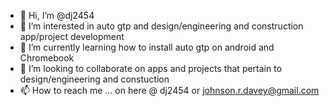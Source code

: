 - 👋 Hi, I’m @dj2454
- 👀 I’m interested in auto gtp and design/engineering and construction app/project development 
- 🌱 I’m currently learning how to install auto gtp on android and Chromebook 
- 💞️ I’m looking to collaborate on apps and projects that pertain to design/engineering and constuction
- 📫 How to reach me ... on here @ dj2454 or johnson.r.davey@gmail.com

<!---
dj2454/dj2454 is a ✨ special ✨ repository because its `README.md` (this file) appears on your GitHub profile.
You can click the Preview link to take a look at your changes.
--->
